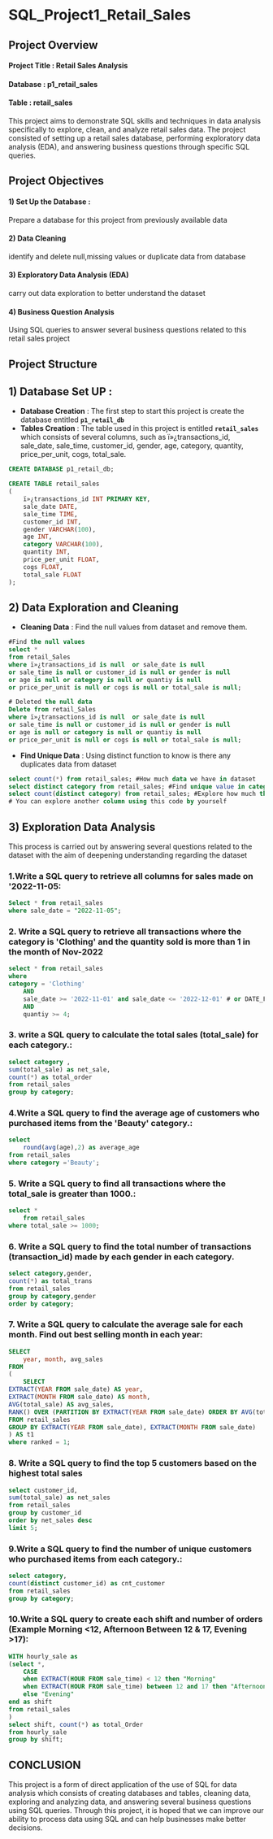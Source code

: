 # SQL_Project1_Retail_Sales
## Project Overview
#### Project Title : Retail Sales Analysis
#### Database : p1_retail_sales
#### Table : retail_sales
This project aims to demonstrate SQL skills and techniques in data analysis specifically to explore, clean, and analyze retail sales data. The project consisted of setting up a retail sales database, performing exploratory data analysis (EDA), and answering business questions through specific SQL queries.

## Project Objectives
#### 1) Set Up the Database :
Prepare a database for this project from previously available data
#### 2) Data Cleaning 
identify and delete null,missing values or duplicate data from database
#### 3) Exploratory Data Analysis (EDA) 
carry out data exploration to better understand the dataset
#### 4) Business Question Analysis
Using SQL queries to answer several business questions related to this retail sales project
## Project Structure
## 1) Database Set UP : 
+ **Database Creation** : The first step to start this project is create the database entitled **`p1_retail_db`**
+ **Tables Creation** : The table used in this project is entitled **`retail_sales`** which consists of several columns, such as ï»¿transactions_id, sale_date, sale_time,
customer_id, gender, age, category, quantity, price_per_unit, cogs,
total_sale.

```sql
CREATE DATABASE p1_retail_db;

CREATE TABLE retail_sales
(
    ï»¿transactions_id INT PRIMARY KEY,
    sale_date DATE,	
    sale_time TIME,
    customer_id INT,	
    gender VARCHAR(100),
    age INT,
    category VARCHAR(100),
    quantity INT,
    price_per_unit FLOAT,	
    cogs FLOAT,
    total_sale FLOAT
);
```
## 2) Data Exploration and Cleaning 
+ **Cleaning Data** : Find the null values from dataset and remove them.
```sql
#Find the null values
select * 
from retail_Sales 
where ï»¿transactions_id is null  or sale_date is null 
or sale_time is null or customer_id is null or gender is null 
or age is null or category is null or quantiy is null 
or price_per_unit is null or cogs is null or total_sale is null;

# Deleted the null data
Delete from retail_Sales
where ï»¿transactions_id is null  or sale_date is null 
or sale_time is null or customer_id is null or gender is null 
or age is null or category is null or quantiy is null 
or price_per_unit is null or cogs is null or total_sale is null;
```
+ **Find Unique Data** : Using distinct function to know is there any duplicates data from dataset
```sql
select count(*) from retail_sales; #How much data we have in dataset
select distinct category from retail_sales; #Find unique value in category dataset
select count(distinct category) from retail_sales; #Explore how much the kind of unique value in category dataset
# You can explore another column using this code by yourself
```
## 3) Exploration Data Analysis
This process is carried out by answering several questions related to the dataset with the aim of deepening understanding regarding the dataset
### 1.Write a SQL query to retrieve all columns for sales made on '2022-11-05:
```sql
Select * from retail_sales 
where sale_date = "2022-11-05";
```
### 2. Write a SQL query to retrieve all transactions where the category is 'Clothing' and the quantity sold is more than 1 in the month of Nov-2022
```sql
select * from retail_sales 
where 
category = 'Clothing'
    AND 
    sale_date >= '2022-11-01' and sale_date <= '2022-12-01' # or DATE_FORMAT(sale_date, '%Y-%m') = '2022-11' (we can use it)
    AND
    quantiy >= 4;
```
### 3. write a SQL query to calculate the total sales (total_sale) for each category.:
```sql
select category ,
sum(total_sale) as net_sale, 
count(*) as total_order
from retail_sales
group by category;
```
### 4.Write a SQL query to find the average age of customers who purchased items from the 'Beauty' category.:
```sql
select 
	round(avg(age),2) as average_age
from retail_sales
where category ='Beauty';
```
### 5. Write a SQL query to find all transactions where the total_sale is greater than 1000.:
```SQL
select *
	from retail_sales
where total_sale >= 1000;
```
### 6. Write a SQL query to find the total number of transactions (transaction_id) made by each gender in each category.
```SQL
select category,gender,
count(*) as total_trans
from retail_sales
group by category,gender
order by category;
```
### 7. Write a SQL query to calculate the average sale for each month. Find out best selling month in each year:
```SQL
SELECT 
    year, month, avg_sales
FROM 
(
    SELECT
EXTRACT(YEAR FROM sale_date) AS year,
EXTRACT(MONTH FROM sale_date) AS month,
AVG(total_sale) AS avg_sales,
RANK() OVER (PARTITION BY EXTRACT(YEAR FROM sale_date) ORDER BY AVG(total_sale) desc) as ranked
FROM retail_sales 
GROUP BY EXTRACT(YEAR FROM sale_date), EXTRACT(MONTH FROM sale_date)
) AS t1
where ranked = 1;
```

### 8. Write a SQL query to find the top 5 customers based on the highest total sales 
```sql
select customer_id, 
sum(total_sale) as net_sales
from retail_sales
group by customer_id
order by net_sales desc
limit 5;
```
### 9.Write a SQL query to find the number of unique customers who purchased items from each category.:
```sql
select category,
count(distinct customer_id) as cnt_customer
from retail_sales
group by category;
```
### 10.Write a SQL query to create each shift and number of orders (Example Morning <12, Afternoon Between 12 & 17, Evening >17):
```sql
WITH hourly_sale as
(select *,
	CASE
    when EXTRACT(HOUR FROM sale_time) < 12 then "Morning"
    when EXTRACT(HOUR FROM sale_time) between 12 and 17 then "Afternoon"
    else "Evening"
end as shift
from retail_sales
)
select shift, count(*) as total_Order
from hourly_sale
group by shift;
```

## **CONCLUSION**
This project is a form of direct application of the use of SQL for data analysis which consists of creating databases and tables, cleaning data, exploring and analyzing data, and answering several business questions using SQL queries. Through this project, it is hoped that we can improve our ability to process data using SQL and can help businesses make better decisions.

  




